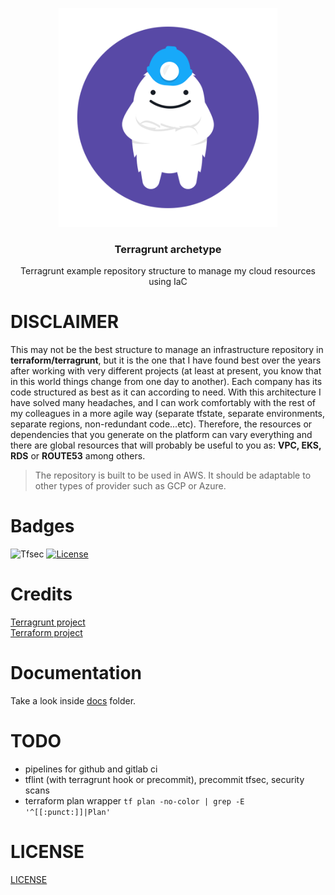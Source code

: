 <p align="center" >
    <img src="logo.png" alt="logo" width="350"/>
<h3 align="center">Terragrunt archetype</h3>
<p align="center">Terragrunt example repository structure to manage my cloud resources using IaC</p>
</p>

# DISCLAIMER

This may not be the best structure to manage an infrastructure repository in **terraform/terragrunt**, but it is the one that I have found best over the years after working with very different projects (at least at present, you know that in this world things change from one day to another). Each company has its code structured as best as it can according to need. With this architecture I have solved many headaches, and I can work comfortably with the rest of my colleagues in a more agile way (separate tfstate, separate environments, separate regions, non-redundant code...etc). Therefore, the resources or dependencies that you generate on the platform can vary everything and there are global resources that will probably be useful to you as: **VPC, EKS, RDS** or **ROUTE53** among others.

> The repository is built to be used in AWS. It should be adaptable to other types of provider such as GCP or Azure.

# Badges

![Tfsec](https://github.com/containerscrew/terragrunt-archetype/actions/workflows/tfsec.yml/badge.svg)
[![License](https://img.shields.io/github/license/containerscrew/terragrunt-archetype)](/LICENSE)

# Credits

[Terragrunt project](https://terragrunt.gruntwork.io/)  
[Terraform project](https://www.terraform.io/)

# Documentation

Take a look inside [docs](./docs) folder.

# TODO

* pipelines for github and gitlab ci
* tflint (with terragrunt hook or precommit), precommit tfsec, security scans
* terraform plan wrapper `tf plan -no-color | grep -E '^[[:punct:]]|Plan'`

# LICENSE

[LICENSE](./LICENSE)